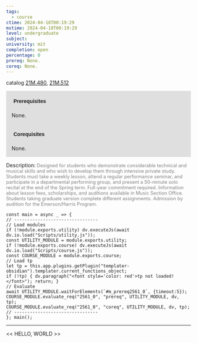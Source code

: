 ```yaml
---
tags:
  - course
ctime: 2024-04-18T00:19:29
mstime: 2024-04-18T00:19:29
level: undergraduate
subject: 
university: mit
completion: open
percentage: 0
prereq: None.
coreq: None.
---
```


catalog [21M.480](http://student.mit.edu/catalog/m21Ma.html#21M.480), [21M.512](http://student.mit.edu/catalog/m21Ma.html#21M.512)

<span style="display: block; padding: 15px; background-color: rgb(100, 100, 100, 0.2);"><font id="m_prereq2561_0" style="display: block; font-family: Arial, sans-serif; font-weight: bold; padding: 5px">Prerequisites</font><br><span id="prereq2561_0">None.</span></span>
<span style="display: block; padding: 15px; background-color: rgb(100, 100, 100, 0.2);"><font id="m_coreq2561_0" style="display: block; font-family: Arial, sans-serif; font-weight: bold; padding: 5px">Corequisites</font><br><span id="coreq2561_0">None.</span></span>

<font style="">Description:</font>
<font style="color: grey; font-size: 0.8rem;">Designed for students who demonstrate considerable technical and musical skills and who wish to develop them through intensive private study. Students must take a weekly lesson, attend a regular performance seminar, and participate in a departmental performing group, and present a 50-minute solo recital at the end of the Spring term. Full-year commitment required. Information about lesson fees, scholarships, and auditions available in Music Section Office. Students taking graduate version complete different assignments. Admission by audition for the Emerson/Harris Program.</font>

```dataviewjs
const main = async _ => {
// --------------------------------
// Load modules
if (!module.exports.utility) dv.executeJs(await dv.io.load("Scripts/utility.js"));
const UTILITY_MODULE = module.exports.utility;
if (!module.exports.course) dv.executeJs(await dv.io.load("Scripts/course.js"));
const COURSE_MODULE = module.exports.course;
// Load tp
let tp = this.app.plugins.getPlugin("templater-obsidian").templater.current_functions_object;
if (!tp) { dv.paragraph("<font style='color: red'>tp not loaded!</font>"); return; }
// Evaluate
await UTILITY_MODULE.waitForElements(`#m_prereq2561_0`, {timeout:5});
COURSE_MODULE.evaluate_req("2561_0", "prereq", UTILITY_MODULE, dv, tp);
COURSE_MODULE.evaluate_req("2561_0", "coreq", UTILITY_MODULE, dv, tp);
// --------------------------------
}; main();
```

---

<< HELLO, WORLD >>
